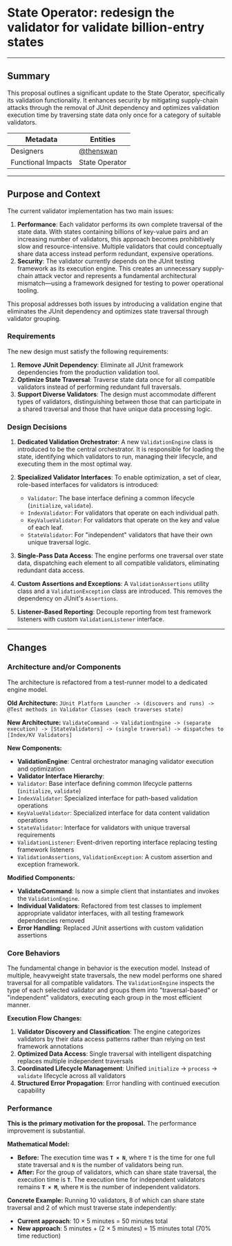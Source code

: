 # State Operator: redesign the validator for validate billion-entry states

---

## Summary

This proposal outlines a significant update to the State Operator, specifically its validation functionality. It enhances security by mitigating supply-chain attacks through the removal of JUnit dependency and optimizes validation execution time by traversing state data only once for a category of suitable validators.

|      Metadata      |                 Entities                 |
|--------------------|------------------------------------------|
| Designers          | [@thenswan](https://github.com/thenswan) |
| Functional Impacts | State Operator                           |

---

## Purpose and Context

The current validator implementation has two main issues:

1. **Performance**: Each validator performs its own complete traversal of the state data. With states containing billions of key-value pairs and an increasing number of validators, this approach becomes prohibitively slow and resource-intensive. Multiple validators that could conceptually share data access instead perform redundant, expensive operations.
2. **Security**: The validator currently depends on the JUnit testing framework as its execution engine. This creates an unnecessary supply-chain attack vector and represents a fundamental architectural mismatch—using a framework designed for testing to power operational tooling.

This proposal addresses both issues by introducing a validation engine that eliminates the JUnit dependency and optimizes state traversal through validator grouping.

### Requirements

The new design must satisfy the following requirements:

1. **Remove JUnit Dependency**: Eliminate all JUnit framework dependencies from the production validation tool.
2. **Optimize State Traversal**: Traverse state data once for all compatible validators instead of performing redundant full traversals.
3. **Support Diverse Validators**: The design must accommodate different types of validators, distinguishing between those that can participate in a shared traversal and those that have unique data processing logic.

### Design Decisions

1. **Dedicated Validation Orchestrator**: A new `ValidationEngine` class is introduced to be the central orchestrator. It is responsible for loading the state, identifying which validators to run, managing their lifecycle, and executing them in the most optimal way.

2. **Specialized Validator Interfaces**: To enable optimization, a set of clear, role-based interfaces for validators is introduced:

   * `Validator`: The base interface defining a common lifecycle (`initialize`, `validate`).
   * `IndexValidator`: For validators that operate on each individual path.
   * `KeyValueValidator`: For validators that operate on the key and value of each leaf.
   * `StateValidator`: For "independent" validators that have their own unique traversal logic.
3. **Single-Pass Data Access**: The engine performs one traversal over state data, dispatching each element to all compatible validators, eliminating redundant data access.
4. **Custom Assertions and Exceptions**: A `ValidationAssertions` utility class and a `ValidationException` class are introduced. This removes the dependency on JUnit's `Assertions`.
5. **Listener-Based Reporting**: Decouple reporting from test framework listeners with custom `ValidationListener` interface.

---

## Changes

### Architecture and/or Components

The architecture is refactored from a test-runner model to a dedicated engine model.

**Old Architecture:**
`JUnit Platform Launcher -> (discovers and runs) -> @Test methods in Validator Classes (each traverses state)`

**New Architecture:**
`ValidateCommand -> ValidationEngine -> (separate execution) -> [StateValidators] -> (single traversal) -> dispatches to [Index/KV Validators]`

**New Components:**
- **ValidationEngine**: Central orchestrator managing validator execution and optimization
- **Validator Interface Hierarchy**:
- `Validator`: Base interface defining common lifecycle patterns (`initialize`, `validate`)
- `IndexValidator`: Specialized interface for path-based validation operations
- `KeyValueValidator`: Specialized interface for data content validation operations
- `StateValidator`: Interface for validators with unique traversal requirements
- `ValidationListener`: Event-driven reporting interface replacing testing framework listeners
- `ValidationAssertions`, `ValidationException`: A custom assertion and exception framework.

**Modified Components:**
- **ValidateCommand**: Is now a simple client that instantiates and invokes the `ValidationEngine`.
- **Individual Validators**: Refactored from test classes to implement appropriate validator interfaces, with all testing framework dependencies removed
- **Error Handling**: Replaced JUnit assertions with custom validation assertions

### Core Behaviors

The fundamental change in behavior is the execution model. Instead of multiple, heavyweight state traversals, the new model performs one shared traversal for all compatible validators. The `ValidationEngine` inspects the type of each selected validator and groups them into "traversal-based" or "independent" validators, executing each group in the most efficient manner.

**Execution Flow Changes:**
1. **Validator Discovery and Classification**: The engine categorizes validators by their data access patterns rather than relying on test framework annotations
2. **Optimized Data Access**: Single traversal with intelligent dispatching replaces multiple independent traversals
3. **Coordinated Lifecycle Management**: Unified `initialize` → `process` → `validate` lifecycle across all validators
4. **Structured Error Propagation**: Error handling with continued execution capability

### Performance

**This is the primary motivation for the proposal.** The performance improvement is substantial.

**Mathematical Model:**
* **Before:** The execution time was **`T × N`**, where `T` is the time for one full state traversal and `N` is the number of validators being run.
* **After:** For the group of validators, which can share state traversal, the execution time is **`T`**. The execution time for independent validators remains **`T × M`**, where `M` is the number of independent validators.

**Concrete Example:**
Running 10 validators, 8 of which can share state traversal and 2 of which must traverse state independently:
- **Current approach**: 10 × 5 minutes = 50 minutes total
- **New approach**: 5 minutes + (2 × 5 minutes) = 15 minutes total (70% time reduction)
